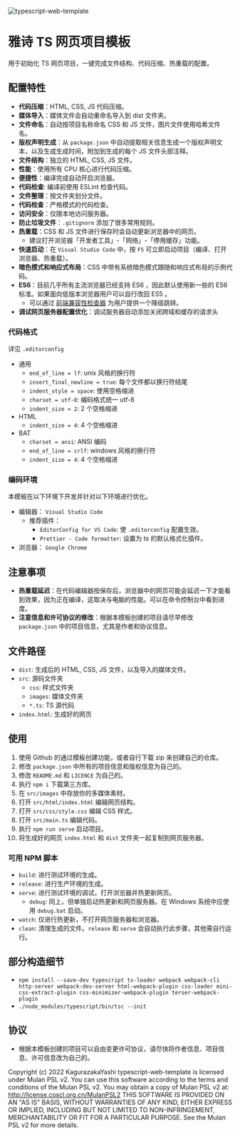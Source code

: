 ![typescript-web-template](favicon.ico)

# 雅诗 TS 网页项目模板

用于初始化 TS 网页项目，一键完成文件结构、代码压缩、热重载的配置。

## 配置特性

- **代码压缩**：HTML, CSS, JS 代码压缩。
- **媒体导入**：媒体文件会自动重命名导入到 dist 文件夹。
- **文件命名**：自动按项目名称命名 CSS 和 JS 文件，图片文件使用哈希文件名。
- **版权声明生成**：从 `package.json` 中自动提取相关信息生成一个版权声明文本，以及生成生成时间，附加到生成的每个 JS 文件头部注释。
- **文件结构**：独立的 HTML, CSS, JS 文件。
- **性能**：使用所有 CPU 核心进行代码压缩。
- **便捷性**：编译完成自动开启浏览器。
- **代码检查**: 编译前使用 ESLint 检查代码。
- **文件整理**：按文件夹划分文件。
- **代码检查**：严格模式的代码检查。
- **访问安全**：仅限本地访问服务器。
- **防止垃圾文件**：`.gitignore` 添加了很多常用规则。
- **热重载**：CSS 和 JS 文件进行保存时会自动更新浏览器中的网页。
  - 建议打开浏览器「开发者工具」-「网络」-「停用缓存」功能。
- **快速启动**：在 `Visual Studio Code` 中，按 `F5` 可立即启动项目（编译、打开浏览器、热重载）。
- **暗色模式和响应式布局**：CSS 中带有系统暗色模式跟随和响应式布局的示例代码。
- **ES6**：目前几乎所有主流浏览器已经支持 ES6 ，因此默认使用新一些的 ES6 标准。如果面向低版本浏览器用户可以自行改回 ES5 。
  - 可以通过 [前端兼容性检查器](https://github.com/miyabi-project/frontend-compatibility-checker) 为用户提供一个降级跳转。
- **调试网页服务器配置优化**：调试服务器自动添加关闭跨域和缓存的请求头

### 代码格式

详见 `.editorconfig`

- 通用
  - `end_of_line = lf`: unix 风格的换行符
  - `insert_final_newline = true`: 每个文件都以换行符结尾
  - `indent_style = space`: 使用空格缩进
  - `charset = utf-8`: 编码格式统一 utf-8
  - `indent_size = 2`: 2 个空格缩进
- HTML
  - `indent_size = 4`: 4 个空格缩进
- BAT
  - `charset = ansi`: ANSI 编码
  - `end_of_line = crlf`: windows 风格的换行符
  - `indent_size = 4`: 4 个空格缩进

### 编码环境

本模板在以下环境下开发并针对以下环境进行优化。

- 编辑器： `Visual Studio Code`
  - 推荐插件：
    - `EditorConfig for VS Code`: 使 `.editorconfig` 配置生效。
    - `Prettier - Code formatter`: 设置为 ts 的默认格式化插件。
- 浏览器： `Google Chrome`

## 注意事项

- **热重载延迟**：在代码编辑器按保存后，浏览器中的网页可能会延迟一下才能看到效果，因为正在编译，这取决与电脑的性能。可以在命令控制台中看到进度。
- **注意信息和许可协议的修改**：根据本模板创建的项目请尽早修改 `package.json` 中的项目信息，尤其是作者和协议信息。

## 文件路径

- `dist`: 生成后的 HTML, CSS, JS 文件，以及导入的媒体文件。
- `src`: 源码文件夹
  - `css`: 样式文件夹
  - `images`: 媒体文件夹
  - `*.ts`: TS 源代码
- `index.html`: 生成好的网页

## 使用

1. 使用 Github 的通过模板创建功能，或者自行下载 zip 来创建自己的仓库。
2. 修改 `package.json` 中所有的项目信息和版权信息为自己的。
3. 修改 `README.md` 和 `LICENCE` 为自己的。
4. 执行 `npm i` 下载第三方库。
5. 在 `src/images` 中存放你的多媒体素材。
6. 打开 `src/html/index.html` 编辑网页结构。
7. 打开 `src/css/style.css` 编辑 CSS 样式。
8. 打开 `src/main.ts` 编辑代码。
9. 执行 `npm run serve` 启动项目。
10. 将生成好的网页 `index.html` 和 `dist` 文件夹一起复制到网页服务器。

### 可用 NPM 脚本

- `build`: 进行测试环境的生成。
- `release`: 进行生产环境的生成。
- `serve`: 进行测试环境的调试，打开浏览器并热更新网页。
  - `debug`: 同上，但单独启动热更新和网页服务器。在 Windows 系统中应使用 `debug.bat` 启动。
- `watch`: 仅进行热更新，不打开网页服务器和浏览器。
- `clean`: 清理生成的文件。`release` 和 `serve` 会自动执行此步骤，其他需自行运行。

## 部分构造细节

- `npm install --save-dev typescript ts-loader webpack webpack-cli http-server webpack-dev-server html-webpack-plugin css-loader mini-css-extract-plugin css-minimizer-webpack-plugin terser-webpack-plugin`
- `./node_modules/typescript/bin/tsc --init`

## 协议

- 根据本模板创建的项目可以自由变更许可协议，请尽快将作者信息、项目信息、许可信息改为自己的。

Copyright (c) 2022 KagurazakaYashi typescript-web-template is licensed under Mulan PSL v2. You can use this software according to the terms and conditions of the Mulan PSL v2. You may obtain a copy of Mulan PSL v2 at: http://license.coscl.org.cn/MulanPSL2 THIS SOFTWARE IS PROVIDED ON AN "AS IS" BASIS, WITHOUT WARRANTIES OF ANY KIND, EITHER EXPRESS OR IMPLIED, INCLUDING BUT NOT LIMITED TO NON-INFRINGEMENT, MERCHANTABILITY OR FIT FOR A PARTICULAR PURPOSE. See the Mulan PSL v2 for more details.
